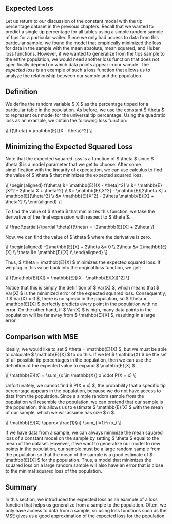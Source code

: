 ## Expected Loss
Let us return to our discussion of the constant model with the tip percentage dataset in the previous chapters. Recall that we wanted to predict a single tip percentage for all tables using a simple random sample of tips for a particular waiter. Since we only had access to data from this particular sample, we found the model that empirically minimized the loss for data in the sample with the mean absolute, mean squared, and Huber loss functions. However, if we wanted to generalize from the tips sample to the entire population, we would need another loss function that does not specifically depend on which data points appear in our sample. The *expected loss* is an example of such a loss function that allows us to analyze the relationship between our sample and the population.

## Definition
We define the random variable $ X $ as the percentage tipped for a particular table in the population. As before, we use the constant $ \theta $ to represent our model for the universal tip percentage. Using the quadratic loss as an example, we obtain the following loss function:

\\[ f(\theta) =  \mathbb{E}[(X - \theta)^2] \\]

## Minimizing the Expected Squared Loss
Note that the expected squared loss is a function of $ \theta $ since $ \theta $ is a model parameter that we get to choose. After some simplification with the linearity of expectation, we can use calculus to find the value of $ \theta $ that minimizes the expected squared loss.

\\[ \begin{aligned}
f(\theta) &=  \mathbb{E}[(X - \theta)^2] \\\\
&= \mathbb{E}[X^2 - 2\theta X + \theta^2] \\\\
&= \mathbb{E}[X^2] - \mathbb{E}[2\theta X] + \mathbb{E}[\theta^2] \\\\
&= \mathbb{E}[X^2] - 2\theta \mathbb{E}[X] + \theta^2 \\\\
\end{aligned} \\]

To find the value of $ \theta $ that minimizes this function, we take the derivative of the final expression with respect to $ \theta $.

\\[ \frac{\partial}{\partial \theta}f(\theta) = -2\mathbb{E}[X] + 2\theta \\]

Now, we can find the value of $ \theta $ where the derivative is zero.

\\[ \begin{aligned}
-2\mathbb{E}[X] + 2\theta &= 0 \\\\
2\theta &= 2\mathbb{E}[X] \\\\
\theta &= \mathbb{E}[X] \\\\
\end{aligned} \\]

Thus, $ \theta = \mathbb{E}[X] $ minimizes the expected squared loss. If we plug in this value back into the original loss function, we get:

\\[ f(\mathbb{E}[X]) = \mathbb{E}[(X - \mathbb{E}[X])^2] \\]

Notice that this is simply the definition of $ Var(X) $, which means that $ Var(X) $ is the minimized error of the expected squared loss. Consequently,
if $ Var(X) = 0 $, there is no spread in the population, so $ \theta = \mathbb{E}[X] $ perfectly predicts every point in the population with no error. On the other hand, if $ Var(X) $ is high, many data points in the population will be far away from $ \mathbb{E}[X] $, resulting in a large error.

## Comparison with MSE
Ideally, we would like to set $ \theta = \mathbb{E}[X] $, but we must be able to calculate $ \mathbb{E}[X] $ to do this. If we let $ \mathbb{X} $ be the set of all possible tip percentages in the population, then we can use the definition of the expected value to expand $ \mathbb{E}[X] $.

\\[ \mathbb{E}[X] = \sum_{x \in \mathbb{X}} x \cdot P(X = x) \\]

Unfortunately, we cannot find $ P(X = x) $, the probability that a specific tip percentage appears in the population, because we do not have access to data from the population. Since a simple random sample from the population will resemble the population, we can pretend that our sample is the population; this allows us to estimate $ \mathbb{E}[X] $ with the mean of our sample, which we will assume has size $ n $.

\\[
\mathbb{E}[X] \approx \frac{1}{n} \sum_{i=1}^n x_i
\\]

If we have data from a sample, we can always minimize the mean squared loss of a constant model on the sample by setting $ \theta $ equal to the mean of the dataset. However, if we want to generalize our model to new points in the population, our sample must be a large random sample from the population so that the mean of the sample is a good estimate of $ \mathbb{E}[X] $ for the population. Thus, a model that minimizes the squared loss on a large random sample will also have an error that is close to the minimal squared loss of the population.

## Summary

In this section, we introduced the expected loss as an example of a loss function that helps us generalize from a sample to the population. Often, we only have access to data from a sample, so using loss functions such as the MSE gives us a good approximation of the expected loss for the population.
